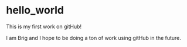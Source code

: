 # hello_world

This is my first work on gitHub!

I am Brig and I hope to be doing a ton of work using gitHub in the future.

